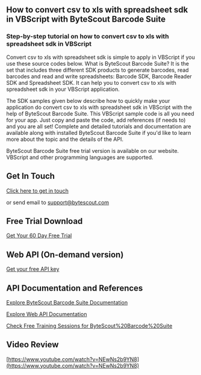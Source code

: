 ## How to convert csv to xls with spreadsheet sdk in VBScript with ByteScout Barcode Suite

### Step-by-step tutorial on how to convert csv to xls with spreadsheet sdk in VBScript

Convert csv to xls with spreadsheet sdk is simple to apply in VBScript if you use these source codes below. What is ByteScout Barcode Suite? It is the set that includes three different SDK products to generate barcodes, read barcodes and read and write spreadsheets: Barcode SDK, Barcode Reader SDK and Spreadsheet SDK. It can help you to convert csv to xls with spreadsheet sdk in your VBScript application.

The SDK samples given below describe how to quickly make your application do convert csv to xls with spreadsheet sdk in VBScript with the help of ByteScout Barcode Suite. This VBScript sample code is all you need for your app. Just copy and paste the code, add references (if needs to) and you are all set! Complete and detailed tutorials and documentation are available along with installed ByteScout Barcode Suite if you'd like to learn more about the topic and the details of the API.

ByteScout Barcode Suite free trial version is available on our website. VBScript and other programming languages are supported.

## Get In Touch

[Click here to get in touch](https://bytescout.zendesk.com/hc/en-us/requests/new?subject=ByteScout%20Barcode%20Suite%20Question)

or send email to [support@bytescout.com](mailto:support@bytescout.com?subject=ByteScout%20Barcode%20Suite%20Question) 

## Free Trial Download

[Get Your 60 Day Free Trial](https://bytescout.com/download/web-installer?utm_source=github-readme)

## Web API (On-demand version)

[Get your free API key](https://pdf.co/documentation/api?utm_source=github-readme)

## API Documentation and References

[Explore ByteScout Barcode Suite Documentation](https://bytescout.com/documentation/index.html?utm_source=github-readme)

[Explore Web API Documentation](https://pdf.co/documentation/api?utm_source=github-readme)

[Check Free Training Sessions for ByteScout%20Barcode%20Suite](https://academy.bytescout.com/)

## Video Review

[https://www.youtube.com/watch?v=NEwNs2b9YN8](https://www.youtube.com/watch?v=NEwNs2b9YN8)